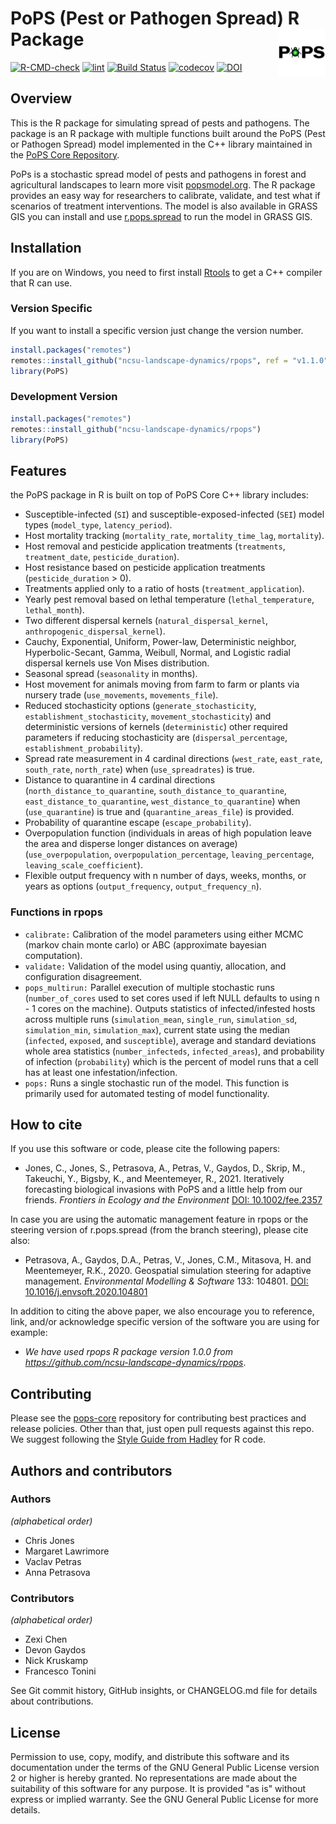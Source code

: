 # PoPS (Pest or Pathogen Spread) R Package <img src="man/PoPS_GIF_transparent.gif" align="right" width="15%" />

<!-- badges: start -->
[![R-CMD-check](https://github.com/ncsu-landscape-dynamics/rpops/workflows/R-CMD-check/badge.svg)](https://github.com/ncsu-landscape-dynamics/rpops/actions?query=workflow%3AR-CMD-check)
[![lint](https://github.com/ncsu-landscape-dynamics/rpops/workflows/lint/badge.svg)](https://github.com/ncsu-landscape-dynamics/rpops/actions?query=workflow%3Alint)
[![Build Status](https://travis-ci.org/ncsu-landscape-dynamics/rpops.svg?branch=master)](https://travis-ci.org/ncsu-landscape-dynamics/rpops)
[![codecov](https://codecov.io/gh/ncsu-landscape-dynamics/rpops/branch/main/graph/badge.svg)](https://codecov.io/gh/ncsu-landscape-dynamics/rpops)
[![DOI](https://zenodo.org/badge/143435350.svg)](https://zenodo.org/badge/latestdoi/143435350)
  <!-- badges: end -->

## Overview

This is the R package for simulating spread of pests and pathogens. The package is an R package with multiple functions built around the PoPS (Pest or Pathogen Spread) model implemented in the C++ library maintained in the [PoPS Core Repository](https://github.com/ncsu-landscape-dynamics/pops-core). 

PoPs is a stochastic spread model of pests and pathogens in forest and agricultural landscapes to learn more visit [popsmodel.org](https://popsmodel.org/). The R package provides an easy way for researchers to calibrate, validate, and test what if scenarios of treatment interventions. The model is also available in GRASS GIS you can install and use [r.pops.spread](https://github.com/ncsu-landscape-dynamics/r.pops.spread) to run the model in GRASS GIS.

## Installation
If you are on Windows, you need to first install
[Rtools](https://cran.r-project.org/bin/windows/Rtools/) to get a C++ compiler that R can use.

### Version Specific

If you want to install a specific version just change the version number.

```R
install.packages("remotes")
remotes::install_github("ncsu-landscape-dynamics/rpops", ref = "v1.1.0")
library(PoPS)

```
### Development Version

```R
install.packages("remotes")
remotes::install_github("ncsu-landscape-dynamics/rpops")
library(PoPS)

```
## Features
the PoPS package in R is built on top of PoPS Core C++ library includes:

* Susceptible-infected (`SI`) and susceptible-exposed-infected (`SEI`) model types (`model_type`, `latency_period`).
* Host mortality tracking (`mortality_rate`, `mortality_time_lag`, `mortality`).
* Host removal and pesticide application treatments (`treatments`, `treatment_date`, `pesticide_duration`).
* Host resistance based on pesticide application treatments (`pesticide_duration` > 0).
* Treatments applied only to a ratio of hosts (`treatment_application`).
* Yearly pest removal based on lethal temperature (`lethal_temperature`, `lethal_month`).
* Two different dispersal kernels (`natural_dispersal_kernel`, `anthropogenic_dispersal_kernel`).
* Cauchy, Exponential, Uniform, Power-law, Deterministic neighbor, Hyperbolic-Secant, Gamma, Weibull, Normal, and Logistic radial dispersal kernels use Von Mises distribution.
* Seasonal spread (`seasonality` in months).
* Host movement for animals moving from farm to farm or plants via nursery trade (`use_movements`, `movements_file`).
* Reduced stochasticity options (`generate_stochasticity`, `establishment_stochasticity`, `movement_stochasticity`) and deterministic versions of kernels (`deterministic`) other required parameters if reducing stochasticity are (`dispersal_percentage`, `establishment_probability`).
* Spread rate measurement in 4 cardinal directions (`west_rate`, `east_rate`, `south_rate`, `north_rate`) when (`use_spreadrates`) is true.
* Distance to quarantine in 4 cardinal directions (`north_distance_to_quarantine`, `south_distance_to_quarantine`, `east_distance_to_quarantine`, `west_distance_to_quarantine`) when (`use_quarantine`) is true and (`quarantine_areas_file`) is provided.
* Probability of quarantine escape (`escape_probability`).
* Overpopulation function (individuals in areas of high population leave the area and disperse longer distances on average) (`use_overpopulation`, `overpopulation_percentage`, `leaving_percentage`, `leaving_scale_coefficient`).
* Flexible output frequency with n number of days, weeks, months, or years as options (`output_frequency`, `output_frequency_n`).

### Functions in rpops
* `calibrate:` Calibration of the model parameters using either MCMC (markov chain monte carlo) or ABC (approximate bayesian computation). 
* `validate:` Validation of the model using quantiy, allocation, and configuration disagreement.
* `pops_multirun:` Parallel execution of multiple stochastic runs (`number_of_cores` used to set cores used if left NULL defaults to using n - 1 cores on the machine). Outputs statistics of infected/infested hosts across multiple runs (`simulation_mean`,  `single_run`,  `simulation_sd`, `simulation_min`, `simulation_max`), current state using the median (`infected`,  `exposed`, and `susceptible`), average and standard deviations whole area statistics (`number_infecteds`, `infected_areas`), and probability of infection (`probability`) which is the percent of model runs that a cell has at least one infestation/infection.
* `pops:` Runs a single stochastic run of the model. This function is primarily used for automated testing of model functionality.

## How to cite

If you use this software or code, please cite the following papers:

* Jones, C., Jones, S., Petrasova, A., Petras, V., Gaydos, D., 
  Skrip, M., Takeuchi, Y., Bigsby, K., and Meentemeyer, R., 2021.
  Iteratively forecasting biological invasions with PoPS and a little help from 
  our friends.
  *Frontiers in Ecology and the Environment* 
  [DOI: 10.1002/fee.2357](https://doi.org/10.1002/fee.2357)

In case you are using the automatic management feature in rpops or the
steering version of r.pops.spread (from the branch steering), please
cite also:

* Petrasova, A., Gaydos, D.A., Petras, V., Jones, C.M., Mitasova, H. and
  Meentemeyer, R.K., 2020.
  Geospatial simulation steering for adaptive management.
  *Environmental Modelling & Software* 133: 104801.
  [DOI: 10.1016/j.envsoft.2020.104801](https://doi.org/10.1016/j.envsoft.2020.104801)

In addition to citing the above paper, we also encourage you to
reference, link, and/or acknowledge specific version of the software
you are using for example:

* *We have used rpops R package version 1.0.0 from
  <https://github.com/ncsu-landscape-dynamics/rpops>*.

## Contributing

Please see the [pops-core](https://github.com/ncsu-landscape-dynamics/pops-core#readme) repository for contributing best practices and release policies. Other than that, just open pull requests against this repo. We suggest following the [Style Guide from Hadley](http://adv-r.had.co.nz/Style.html) for R code.

## Authors and contributors

### Authors

_(alphabetical order)_

* Chris Jones
* Margaret Lawrimore
* Vaclav Petras
* Anna Petrasova

### Contributors

_(alphabetical order)_

* Zexi Chen
* Devon Gaydos
* Nick Kruskamp
* Francesco Tonini

See Git commit history, GitHub insights, or CHANGELOG.md file for details about
contributions.

## License

Permission to use, copy, modify, and distribute this software and its documentation
under the terms of the GNU General Public License version 2 or higher is hereby
granted. No representations are made about the suitability of this software for any
purpose. It is provided "as is" without express or implied warranty.
See the GNU General Public License for more details.
